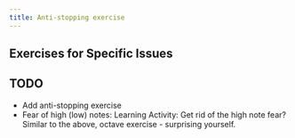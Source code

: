 ```yaml
---
title: Anti-stopping exercise
---
```


## Exercises for Specific Issues

## TODO

- Add anti-stopping exercise
- Fear of high (low) notes: Learning Activity: Get rid of the high note fear? Similar to the above, octave exercise - surprising yourself.
